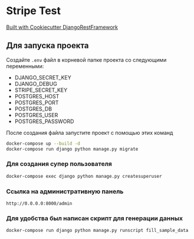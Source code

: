 # Stripe Test

[Built with Cookiecutter DjangoRestFramework](https://github.com/PC-Nazarka/cookiecutter-django-rest-framework/)

## Для запуска проекта

Создайте ```.env``` файл в корневой папке проекта со следующими переменными:
- DJANGO_SECRET_KEY
- DJANGO_DEBUG
- STRIPE_SECRET_KEY
- POSTGRES_HOST
- POSTGRES_PORT
- POSTGRES_DB
- POSTGRES_USER
- POSTGRES_PASSWORD

После создания файла запустите проект с помощью этих команд

```bash
docker-compose up --build -d
docker-compose run django python manage.py migrate
```

### Для создания супер пользователя

```bash
docker-compose exec django python manage.py createsuperuser
```

### Ссылка на административную панель

```http://0.0.0.0:8000/admin```

### Для удобства был написан скрипт для генерации данных

```bash
docker-compose run django python manage.py runscript fill_sample_data
```
